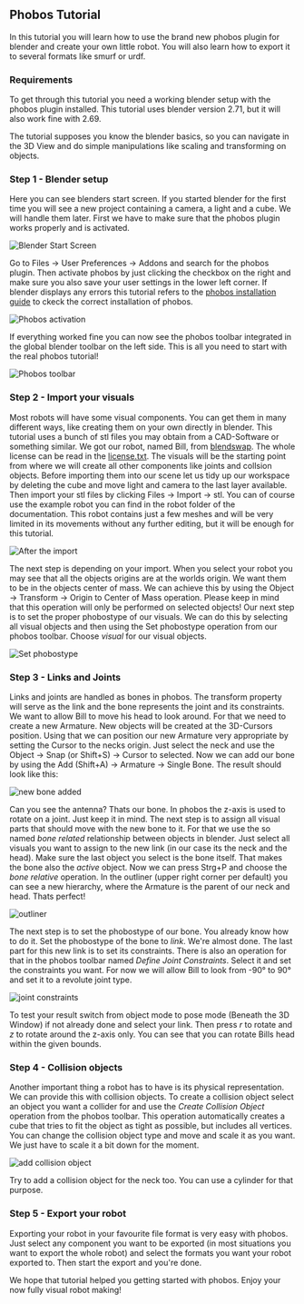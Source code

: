 ## Phobos Tutorial ##
In this tutorial you will learn how to use the brand new phobos plugin for blender and create your own little robot. You will also learn how to export it to several formats like smurf or urdf.

### Requirements ###
To get through this tutorial you need a working blender setup with the phobos plugin installed. This tutorial uses blender version 2.71, but it will also work fine with 2.69.
<!-- The next requirement will be eliminated, when we add a Step called Blender Basics -->
The tutorial supposes you know the blender basics, so you can navigate in the 3D View and do simple manipulations like scaling and transforming on objects.

### Step 1 - Blender setup ###

Here you can see blenders start screen. If you started blender for the first time you will see a new project containing a camera, a light and a cube. We will handle them later. First we have to make sure that the phobos plugin works properly and is activated.

![Blender Start Screen](img/blenderStartScreen.PNG)

Go to Files -> User Preferences -> Addons and search for the phobos plugin. Then activate phobos by just clicking the checkbox on the right and make sure you also save your user settings in the lower left corner. If blender displays any errors this tutorial refers to the [phobos installation guide](installation.md "phobos installation guide") to ckeck the correct installation of phobos.

![Phobos activation](img/userPrefs.PNG)

If everything worked fine you can now see the phobos toolbar integrated in the global blender toolbar on the left side. This is all you need to start with the real phobos tutorial!

![Phobos toolbar](img/toolbar.PNG)

### Step 2 - Import your visuals ###

Most robots will have some visual components. You can get them in many different ways, like creating them on your own directly in blender. This tutorial uses a bunch of stl files you may obtain from a CAD-Software or something similar. We got our robot, named Bill, from [blendswap](http://www.blendswap.com/ "blendswap"). The whole license can be read in the [license.txt](robot/license.txt "license.txt").
The visuals will be the starting point from where we will create all other components like joints and collsion objects. Before importing them into our scene let us tidy up our workspace by deleting the cube and move light and camera to the last layer available.
Then import your stl files by clicking Files -> Import -> stl. You can of course use the example robot you can find in the robot folder of the documentation. This robot contains just a few meshes and will be very limited in its movements without any further editing, but it will be enough for this tutorial. 

![After the import](img/afterImport.PNG)

The next step is depending on your import. When you select your robot you may see that all the objects origins are at the worlds origin. We want them to be in the objects center of mass. We can achieve this by using the Object -> Transform -> Origin to Center of Mass operation. Please keep in mind that this operation will only be performed on selected objects! Our next step is to set the proper phobostype of our visuals. We can do this by selecting all visual objects and then using the Set phobostype operation from our phobos toolbar. Choose *visual* for our visual objects. 

![Set phobostype](img/setphobostype.PNG)


### Step 3 - Links and Joints

Links and joints are handled as bones in phobos. The transform property will serve as the link and the bone represents the joint and its constraints. We want to allow Bill to move his head to look around. For that we need to create a new Armature. New objects will be created at the 3D-Cursors position. Using that we can position our new Armature very appropriate by setting the Cursor to the necks origin. Just select the neck and use the Object -> Snap (or Shift+S) -> Cursor to selected. Now we can add our bone by using the Add (Shift+A) -> Armature -> Single Bone. The result should look like this:

![new bone added](img/antenna.PNG)

Can you see the antenna? Thats our bone. In phobos the z-axis is used to rotate on a joint. Just keep it in mind. The next step is to assign all visual parts that should move with the new bone to it. For that we use the so named *bone related* relationship between objects in blender. Just select all visuals you want to assign to the new link (in our case its the neck and the head). Make sure the last object you select is the bone itself. That makes the bone also the *active* object. Now we can press Strg+P and choose the *bone relative* operation. In the outliner (upper right corner per default) you can see a new hierarchy, where the Armature is the parent of our neck and head. Thats perfect!

![outliner](img/outliner.PNG)

The next step is to set the phobostype of our bone. You already know how to do it. Set the phobostype of the bone to *link*. We're almost done. The last part for this new link is to set its constraints. There is also an operation for that in the phobos toolbar named *Define Joint Constraints*. Select it and set the constraints you want. For now we will allow Bill to look from -90° to 90° and set it to a revolute joint type.

![joint constraints](img/defineCons.PNG)

To test your result switch from object mode to pose mode (Beneath the 3D Window) if not already done and select your link. Then press *r* to rotate and *z* to rotate around the z-axis only. You can see that you can rotate Bills head within the given bounds.

### Step 4 - Collision objects ###

Another important thing a robot has to have is its physical representation. We can provide this with collision objects. To create a collision object select an object you want a collider for and use the *Create Collision Object* operation from the phobos toolbar. This operation automatically creates a cube that tries to fit the object as tight as possible, but includes all vertices. You can change the collision object type and move and scale it as you want. We just have to scale it a bit down for the moment.

![add collision object](img/collisionadd.PNG)

Try to add a collision object for the neck too. You can use a cylinder for that purpose.

### Step 5 - Export your robot ###

Exporting your robot in your favourite file format is very easy with phobos. Just select any component you want to be exported (in most situations you want to export the whole robot) and select the formats you want your robot exported to. Then start the export and you're done.

We hope that tutorial helped you getting started with phobos. Enjoy your now fully visual robot making!
